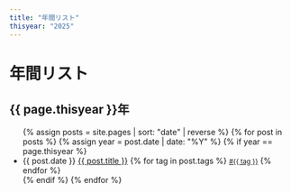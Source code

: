 ```yaml
---
title: "年間リスト"
thisyear: "2025"
---
```


# 年間リスト

## {{ page.thisyear }}年

<ul>
{% assign posts = site.pages | sort: "date" | reverse %}
{% for post in posts %}
  {% assign year = post.date | date: "%Y" %}
  {% if year == page.thisyear %}
    <li>
      {{ post.date }} <a href="{{ post.url | relative_url }}">{{ post.title }}</a>
        {% for tag in post.tags %}
          <a href="{{ 'tag/' | append: tag | url_encode | relative_url }}" class="post-tag"><small><span>#{{ tag }}</span></small></a>
        {% endfor %}
    </li>
  {% endif %}
{% endfor %}
</ul>
